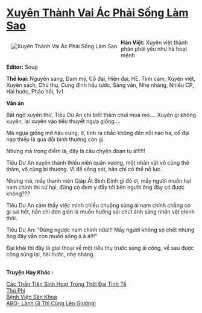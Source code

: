 <a href="https://utruyen.com/xuyen-thanh-vai-ac-phai-song-lam-sao/25155/" title="Xuyên Thành Vai Ác Phải Sống Làm Sao"><h1>Xuyên Thành Vai Ác Phải Sống Làm Sao</h1></a><div style="display:table"><img align="right" style="float: left; padding: 10px;" src="https://utruyen.com/images/story/200x260/xuyen-thanh-vai-ac-phai-song-lam-sao.jpg" alt="Xuyên Thành Vai Ác Phải Sống Làm Sao"><b>Hán Việt: </b>Xuyên việt thành phản phái yếu như hà hoạt mệnh<p></p><b>Editor:</b> Soup<p></p><b>Thể loại: </b>Nguyên sang, Đam mỹ, Cổ đại, Hiện đại, HE, Tình cảm, Xuyên việt, Xuyên sách, Chủ thụ, Cung đình hầu tước, Sảng văn, Nhẹ nhàng, Nhiều CP, Hài hước, Pháo hôi, 1v1<p></p><b>Văn án</b><p></p>Bất ngờ xuyên thư, Tiêu Dư An chỉ biết thầm chửi moá mó.... Xuyên gì không xuyên, lại xuyên vào tiểu thuyết ngựa giống....<p></p>Mà ngựa giống mở hậu cung, ờ, tỉnh ra chắc không đến nỗi nào ha, cổ đại nạp thiếp là quá đỗi bình thường còn gì.<p></p>Nhưng mà trọng điểm là, đây là câu chyện đoạn tụ á!!!!!!<p></p>Tiêu Dư An xuyên thành thiếu niên quân vương, một nhân vật vô cùng thê thảm, vô cùng bi thương. Vì để sống sót, hắn chỉ có thể nỗ lực.<p></p>Nhưng mà, mấy thanh niên Giáp Ất Bính Đinh gì đó ơi, mấy người muốn hại nam chính thì cứ hại, đừng có đem y đẩy tới bên người ông đây có được không???<p></p>Tiêu Dư An cảm thấy việc mình chiều chuộng sủng ái nam chính chẳng có gì sai hết, hắn chỉ đơn giản là muốn hưởng sái chút ánh sáng nhân vật chính thôi.<p></p>Tiêu Dư An: “Đừng ngược nam chính nữa!!! Mấy người không sợ chết nhưng ông đây vẫn còn muốn sống á á á!!!”<p></p>Đại khái thì đây là giai thoại về một tiểu thụ trước sủng ái công, về sau được công sủng lại, hài hước, nhẹ nhàng.</div><p><br><b>Truyện Hay Khác :</b></p><a href="https://utruyen.com/cac-than-tien-sinh-hoat-trong-thoi-dai-tinh-te/17039/" alt="Các Thần Tiên Sinh Hoạt Trong Thời Đại Tinh Tế">Các Thần Tiên Sinh Hoạt Trong Thời Đại Tinh Tế</a><br/><a href="https://github.com/quanluxury/truyenhot/tree/master/truyenhay/454/" alt="Thú Phi">Thú Phi</a><br/><a href="https://dammy2019.blogspot.com/2019/11/benh-vien-san-khoa.html" alt="Bệnh Viện Sản Khoa">Bệnh Viện Sản Khoa</a><br/><a href="https://github.com/quanluxury/ngontinh_sac/tree/master/truyenhay/19407/" alt="ABO- Lãnh Gì Thì Cũng Lên Giường!">ABO- Lãnh Gì Thì Cũng Lên Giường!</a><br/>